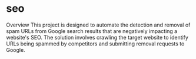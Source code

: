 # seo
Overview This project is designed to automate the detection and removal of spam URLs from Google search results that are negatively impacting a website's SEO. The solution involves crawling the target website to identify URLs being spammed by competitors and submitting removal requests to Google.
